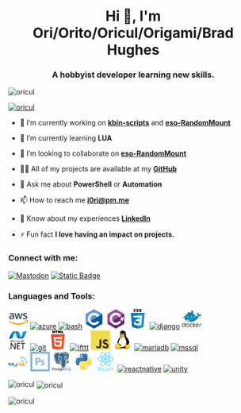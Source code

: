 <h1 align="center">Hi 👋, I'm Ori/Orito/Oricul/Origami/Brad Hughes</h1>
<h3 align="center">A hobbyist developer learning new skills.</h3>

<p align="left"> <img src="https://komarev.com/ghpvc/?username=oricul&label=Profile%20views&color=0e75b6&style=flat" alt="oricul" /> </p>

<p align="left"> <a href="https://github.com/ryo-ma/github-profile-trophy"><img src="https://github-profile-trophy.vercel.app/?username=oricul" alt="oricul" /></a> </p>

- 🔭 I’m currently working on [**kbin-scripts**](https://github.com/Oricul/kbin-scripts) and [**eso-RandomMount**](https://github.com/Oricul/eso-RandomMount)

- 🌱 I’m currently learning **LUA**

- 👯 I’m looking to collaborate on [**eso-RandomMount**](https://github.com/Oricul/eso-RandomMount)

- 👨‍💻 All of my projects are available at my [**GitHub**](https://github.com/Oricul)

- 💬 Ask me about **PowerShell** or **Automation**

- 📫 How to reach me **i0ri@pm.me**

- 📄 Know about my experiences [**LinkedIn**](https://linkedin.com/in/bradh1203)

- ⚡ Fun fact **I love having an impact on projects.**

<h3 align="left">Connect with me:</h3>
<p align="left">
<a href="https://neovibe.app/@0ri" target="blank"><img alt="Mastodon" src="https://img.shields.io/mastodon/follow/109271925024637780?domain=https%3A%2F%2Fneovibe.app&label=%400ri" /></a>
<a href="https://linkedin.com/in/bradh1203" target="blank"><img alt="Static Badge" src="https://img.shields.io/badge/Brad%20Hughes-0A66C2?logo=linkedin&logoColor=%23FFF&labelColor=0A66C2&link=https%3A%2F%2Flinkedin.com%2Fin%2Fbradh1203" /></a>
</p>

<h3 align="left">Languages and Tools:</h3>
<div>
    <p align="left">
        <a href="https://aws.amazon.com" target="_blank" rel="noreferrer"><img src="https://raw.githubusercontent.com/devicons/devicon/master/icons/amazonwebservices/amazonwebservices-original-wordmark.svg" alt="aws" width="40" height="40"/></a>     
        <a href="https://azure.microsoft.com/en-in/" target="_blank" rel="noreferrer"><img src="https://www.vectorlogo.zone/logos/microsoft_azure/microsoft_azure-icon.svg" alt="azure" width="40" height="40"/></a>     
        <a href="https://www.gnu.org/software/bash/" target="_blank" rel="noreferrer"><img src="https://www.vectorlogo.zone/logos/gnu_bash/gnu_bash-icon.svg" alt="bash" width="40" height="40"/></a>     
        <a href="https://www.cprogramming.com/" target="_blank" rel="noreferrer"><img src="https://raw.githubusercontent.com/devicons/devicon/master/icons/c/c-original.svg" alt="c" width="40" height="40"/></a>     
        <a href="https://www.w3schools.com/cs/" target="_blank" rel="noreferrer"><img src="https://raw.githubusercontent.com/devicons/devicon/master/icons/csharp/csharp-original.svg" alt="csharp" width="40" height="40"/></a>     
        <a href="https://www.w3schools.com/css/" target="_blank" rel="noreferrer"><img src="https://raw.githubusercontent.com/devicons/devicon/master/icons/css3/css3-original-wordmark.svg" alt="css3" width="40" height="40"/></a>     
        <a href="https://www.djangoproject.com/" target="_blank" rel="noreferrer"><img src="https://cdn.worldvectorlogo.com/logos/django.svg" alt="django" width="40" height="40"/></a>     
        <a href="https://www.docker.com/" target="_blank" rel="noreferrer"><img src="https://raw.githubusercontent.com/devicons/devicon/master/icons/docker/docker-original-wordmark.svg" alt="docker" width="40" height="40"/></a><br/>
        <a href="https://dotnet.microsoft.com/" target="_blank" rel="noreferrer"><img src="https://raw.githubusercontent.com/devicons/devicon/master/icons/dot-net/dot-net-original-wordmark.svg" alt="dotnet" width="40" height="40"/></a>     
        <a href="https://git-scm.com/" target="_blank" rel="noreferrer"><img src="https://www.vectorlogo.zone/logos/git-scm/git-scm-icon.svg" alt="git" width="40" height="40"/></a>     
        <a href="https://www.w3.org/html/" target="_blank" rel="noreferrer"><img src="https://raw.githubusercontent.com/devicons/devicon/master/icons/html5/html5-original-wordmark.svg" alt="html5" width="40" height="40"/></a>     
        <a href="https://ifttt.com/" target="_blank" rel="noreferrer"><img src="https://www.vectorlogo.zone/logos/ifttt/ifttt-ar21.svg" alt="ifttt" width="40" height="40"/></a>     
        <a href="https://developer.mozilla.org/en-US/docs/Web/JavaScript" target="_blank" rel="noreferrer"><img src="https://raw.githubusercontent.com/devicons/devicon/master/icons/javascript/javascript-original.svg" alt="javascript" width="40" height="40"/></a>     
        <a href="https://www.linux.org/" target="_blank" rel="noreferrer"><img src="https://raw.githubusercontent.com/devicons/devicon/master/icons/linux/linux-original.svg" alt="linux" width="40" height="40"/></a>     
        <a href="https://mariadb.org/" target="_blank" rel="noreferrer"><img src="https://www.vectorlogo.zone/logos/mariadb/mariadb-icon.svg" alt="mariadb" width="40" height="40"/></a>     
        <a href="https://www.microsoft.com/en-us/sql-server" target="_blank" rel="noreferrer"><img src="https://www.svgrepo.com/show/303229/microsoft-sql-server-logo.svg" alt="mssql" width="40" height="40"/></a><br/>
        <a href="https://www.mysql.com/" target="_blank" rel="noreferrer"><img src="https://raw.githubusercontent.com/devicons/devicon/master/icons/mysql/mysql-original-wordmark.svg" alt="mysql" width="40" height="40"/></a>
        <a href="https://www.photoshop.com/en" target="_blank" rel="noreferrer"><img src="https://raw.githubusercontent.com/devicons/devicon/master/icons/photoshop/photoshop-line.svg" alt="photoshop" width="40" height="40"/></a>     
        <a href="https://www.postgresql.org" target="_blank" rel="noreferrer"><img src="https://raw.githubusercontent.com/devicons/devicon/master/icons/postgresql/postgresql-original-wordmark.svg" alt="postgresql" width="40" height="40"/></a>     
        <a href="https://www.python.org" target="_blank" rel="noreferrer"><img src="https://raw.githubusercontent.com/devicons/devicon/master/icons/python/python-original.svg" alt="python" width="40" height="40"/></a>     
        <a href="https://reactjs.org/" target="_blank" rel="noreferrer"><img src="https://raw.githubusercontent.com/devicons/devicon/master/icons/react/react-original-wordmark.svg" alt="react" width="40" height="40"/></a>     
        <a href="https://reactnative.dev/" target="_blank" rel="noreferrer"><img src="https://reactnative.dev/img/header_logo.svg" alt="reactnative" width="40" height="40"/></a>     
        <a href="https://unity.com/" target="_blank" rel="noreferrer"><img src="https://www.vectorlogo.zone/logos/unity3d/unity3d-icon.svg" alt="unity" width="40" height="40"/></a>     
    </p>
</div>

<p><img align="left" src="https://github-readme-stats.vercel.app/api/top-langs?username=oricul&show_icons=true&locale=en&layout=compact" alt="oricul" /></p>

<p>&nbsp;<img align="center" src="https://github-readme-stats.vercel.app/api?username=oricul&show_icons=true&locale=en" alt="oricul" /></p>

<p><img align="center" src="https://github-readme-streak-stats.herokuapp.com/?user=oricul&" alt="oricul" /></p>
